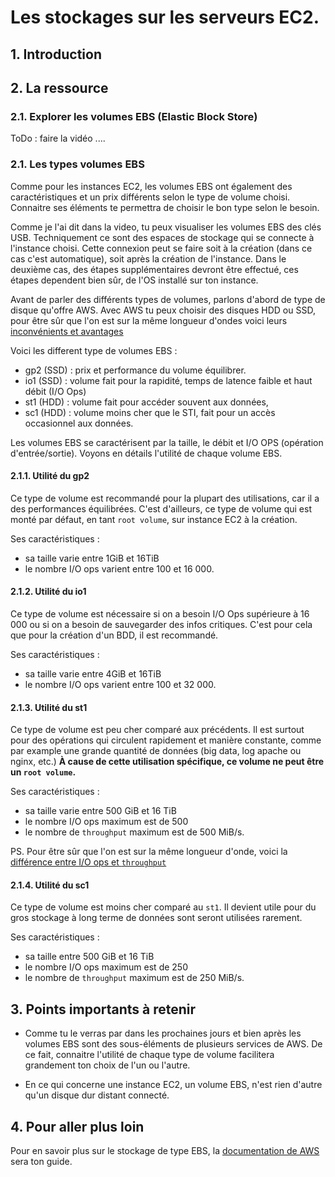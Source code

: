 # Les stockages sur les serveurs EC2.

## 1. Introduction


## 2. La ressource
### 2.1. Explorer les volumes EBS (Elastic Block Store)

ToDo : faire la vidéo
....

### 2.1. Les types volumes EBS
Comme pour les instances EC2, les volumes EBS ont également des caractéristiques et un prix différents selon le type de volume choisi.
Connaitre ses éléments te permettra de choisir le bon type selon le besoin.

Comme je l'ai dit dans la video, tu peux visualiser les volumes EBS des clés USB.
Techniquement ce sont des espaces de stockage qui se connecte à l'instance choisi.
Cette connexion peut se faire soit à la création (dans ce cas c'est automatique), soit après la création de l'instance. 
Dans le deuxième cas, des étapes supplémentaires devront être effectué, ces étapes dependent bien sûr, de l'OS installé sur ton instance.

Avant de parler des différents types de volumes, parlons d'abord de type de disque qu'offre AWS.
Avec AWS tu peux choisir des disques HDD ou SSD, pour être sûr que l'on est sur la même longueur d'ondes voici leurs [inconvénients et avantages](https://laptopsreviewers.com/knowledge-base/ssd-vs-hdd/)

Voici les different type de volumes EBS :

- gp2 (SSD) : prix et performance du volume équilibrer.
- io1 (SSD) : volume fait pour la rapidité, temps de latence faible et haut débit (I/O Ops)
- st1 (HDD) : volume fait pour accéder souvent aux données,
- sc1 (HDD) : volume moins cher que le STI, fait pour un accès occasionnel aux données.

Les volumes EBS se caractérisent par la taille, le débit et I/O OPS (opération d'entrée/sortie). 
Voyons en détails l'utilité de chaque volume EBS.


#### 2.1.1. Utilité du gp2
Ce type de volume est recommandé pour la plupart des utilisations, car il a des performances équilibrées.
C'est d'ailleurs, ce type de volume qui est monté par défaut, en tant `root volume`, sur instance EC2 à la création.

Ses caractéristiques :
- sa taille varie entre 1GiB et 16TiB 
- le nombre I/O ops varient entre 100 et 16 000.

#### 2.1.2. Utilité du io1
Ce type de volume est nécessaire si on a besoin I/O Ops supérieure à 16 000 ou si on a besoin de sauvegarder des infos critiques.
C'est pour cela que pour la création d'un BDD, il est recommandé.

Ses caractéristiques :
- sa taille varie entre 4GiB et 16TiB 
- le nombre I/O ops varient entre 100 et 32 000.

#### 2.1.3. Utilité du st1
Ce type de volume est peu cher comparé aux précédents. 
Il est surtout pour des opérations qui circulent rapidement et manière constante, comme par example une grande quantité de données (big data, log apache ou nginx, etc.)
**À cause de cette utilisation spécifique, ce volume ne peut être un `root volume`.**

Ses caractéristiques :
- sa taille varie entre 500 GiB et 16 TiB 
- le nombre I/O ops maximum est de 500
- le nombre de `throughput` maximum est de 500 MiB/s.

PS. Pour être sûr que l'on est sur la même longueur d'onde, voici la [différence entre I/O ops et `throughput`](https://stackoverflow.com/questions/15759571/iops-versus-throughput)

#### 2.1.4. Utilité du sc1
Ce type de volume est moins cher comparé au `st1`.
Il devient utile pour du gros stockage à long terme de données sont seront utilisées rarement.

Ses caractéristiques :
- sa taille entre 500 GiB et 16 TiB
- le nombre I/O ops maximum est de 250
- le nombre de `throughput` maximum est de 250 MiB/s.


## 3. Points importants à retenir
- Comme tu le verras par dans les prochaines jours et bien après les volumes EBS sont des sous-éléments de plusieurs services de AWS.
  De ce fait, connaitre l'utilité de chaque type de volume facilitera grandement ton choix de l'un ou l'autre.

- En ce qui concerne une instance EC2, un volume EBS, n'est rien d'autre qu'un disque dur distant connecté.

## 4. Pour aller plus loin
Pour en savoir plus sur le stockage de type EBS, la [documentation de AWS](https://docs.aws.amazon.com/AWSEC2/latest/UserGuide/ebs-volume-types.html)  sera ton guide.
